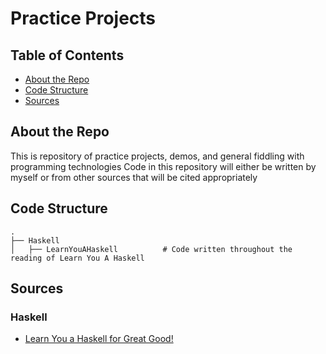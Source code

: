 # Practice Projects

## Table of Contents
- [About the Repo](#about-the-repo)
- [Code Structure](#code-structure)
- [Sources](#sources)

## About the Repo
This is repository of practice projects, demos, and general fiddling with programming technologies
Code in this repository will either be written by myself or from other sources that will be cited appropriately

## Code Structure
```
.
├── Haskell
│   ├── LearnYouAHaskell          # Code written throughout the reading of Learn You A Haskell
```
## Sources
### Haskell
- [Learn You a Haskell for Great Good!](http://learnyouahaskell.com)
